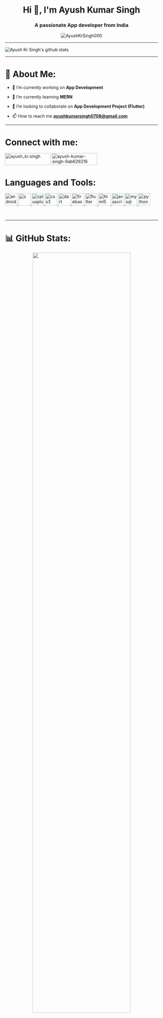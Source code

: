 <h1 align="center">Hi 👋, I'm Ayush Kumar Singh</h1>

<h3 align="center">A passionate App developer from India</h3>

<p align="center"> <img src="https://visitcount.itsvg.in/api?id=AyushKrSingh000&icon=0&color=0" alt="AyushKrSingh000" /></p>
<hr>

<img height="auto" align="center" alt="Ayush Kr Singh's github stats" 
         src="https://github-profile-trophy.vercel.app/?username=AyushKrSingh000&row=1&column=7&theme=algolia&margin-w=15e" />

<hr>

# 💫 About Me: 

- 🔭 I’m currently working on **App Development**

- 🌱 I’m currently learning **MERN**

- 👯 I’m looking to collaborate on **App Development Project (Flutter)**

- 📫 How to reach me **ayushkumarsingh0708@gmail.com**
<hr>

<h1 align="left">Connect with me:</h1>
<p align="left">
<a href="https://instagram.com/ayush_kr.singh" target="blank"><img align="center" src="https://img.shields.io/badge/instagram-%23000000.svg?&style=for-the-badge&logo=instagram&logoColor=white alt=instagram" alt="ayush_kr.singh" height="40" width="150" /></a>
  <a href="https://www.linkedin.com/in/ayush-kumar-singh-9ab626216" target="blank"><img align="center" src="https://img.shields.io/badge/linkedin-%231E77B5.svg?&style=for-the-badge&logo=linkedin&logoColor=white alt=linkedin " alt="ayush-kumar-singh-9ab626216" height="40" width="150" /></a>
</p>
<h1 align="left">Languages and Tools:</h1>
<p align="left"> <a href="https://developer.android.com" target="_blank" rel="noreferrer"> <img src="https://profilinator.rishav.dev/skills-assets/android-original-wordmark.svg" alt="android" width="40" height="40"/> </a> <a href="https://www.cprogramming.com/" target="_blank" rel="noreferrer"> <img src="https://profilinator.rishav.dev/skills-assets/c-original.svg" alt="c" width="40" height="40"/> </a> <a href="https://www.w3schools.com/cpp/" target="_blank" rel="noreferrer"> <img src="https://profilinator.rishav.dev/skills-assets/cplusplus-original.svg" alt="cplusplus" width="40" height="40"/> </a> <a href="https://www.w3schools.com/css/" target="_blank" rel="noreferrer"> <img src="https://profilinator.rishav.dev/skills-assets/css3-original-wordmark.svg" alt="css3" width="40" height="40"/> </a> <a href="https://dart.dev" target="_blank" rel="noreferrer"> <img src="https://www.vectorlogo.zone/logos/dartlang/dartlang-icon.svg" alt="dart" width="40" height="40"/> </a> <a href="https://firebase.google.com/" target="_blank" rel="noreferrer"> <img src="https://www.vectorlogo.zone/logos/firebase/firebase-icon.svg" alt="firebase" width="40" height="40"/> </a> <a href="https://flutter.dev" target="_blank" rel="noreferrer"> <img src="https://www.vectorlogo.zone/logos/flutterio/flutterio-icon.svg" alt="flutter" width="40" height="40"/> </a> <a href="https://www.w3.org/html/" target="_blank" rel="noreferrer"> <img src="https://profilinator.rishav.dev/skills-assets/html5-original-wordmark.svg" alt="html5" width="40" height="40"/> </a> <a href="https://developer.mozilla.org/en-US/docs/Web/JavaScript" target="_blank" rel="noreferrer"> <img src="https://profilinator.rishav.dev/skills-assets/javascript-original.svg" alt="javascript" width="40" height="40"/> </a> <a href="https://www.mysql.com/" target="_blank" rel="noreferrer"> <img src="https://profilinator.rishav.dev/skills-assets/mysql-original-wordmark.svg" alt="mysql" width="40" height="40"/> </a> <a href="https://www.python.org" target="_blank" rel="noreferrer"> <img src="https://profilinator.rishav.dev/skills-assets/python-original.svg" alt="python" width="40" height="40"/> </a> </p>
<br>
<hr>

# 📊 GitHub Stats:
<p align="center">
<img src = "https://activity-graph.herokuapp.com/graph?username=AyushKrSingh000&theme=gotham&hide_border=true&area=true" width = 80%>
</p>

<p align="center"> <img src="https://github-readme-stats.vercel.app/api/top-langs/?username=AyushKrSingh000&langs_count=8&theme=algolia&layout=compact" alt="AyushKrSingh000" width = "41%"/>
<img src = "https://github-readme-streak-stats.herokuapp.com?user=AyushKrSingh000&theme=algolia&hide_border=true" width = "56%" >
    <img src="https://github-readme-stats.vercel.app/api?username=AyushKrSingh000&show_icons=true&theme=algolia" alt="JhndaCoder" width = 60%/>
<hr>

## Holopin Badges:
<p align="center"> <img src = "https://holopin.me/@ayushkrsingh000"> </p>
<hr>


### ✍️ Random Dev Quote
![](https://quotes-github-readme.vercel.app/api?type=horizontal&theme=tokyonight)

### 😂 Random Dev Meme
<img src="https://random-memer.herokuapp.com/" width="512px"/>





